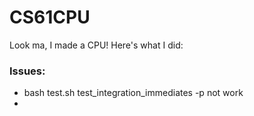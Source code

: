 # CS61CPU

Look ma, I made a CPU! Here's what I did:

### Issues:
- bash test.sh test_integration_immediates -p not work
-
